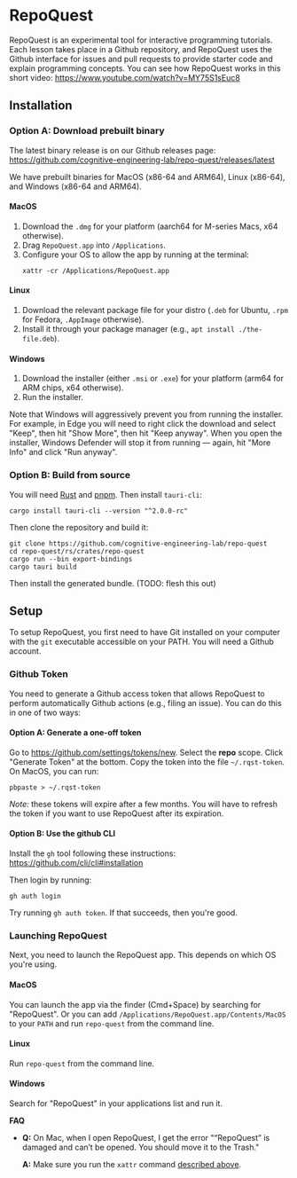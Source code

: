 # RepoQuest

RepoQuest is an experimental tool for interactive programming tutorials. Each lesson takes place in a Github repository, and RepoQuest uses the Github interface for issues and pull requests to provide starter code and explain programming concepts. You can see how RepoQuest works in this short video: <https://www.youtube.com/watch?v=MY75S1sEuc8>

## Installation

### Option A: Download prebuilt binary

The latest binary release is on our Github releases page: <https://github.com/cognitive-engineering-lab/repo-quest/releases/latest>

We have prebuilt binaries for MacOS (x86-64 and ARM64), Linux (x86-64), and Windows (x86-64 and ARM64).

#### MacOS

1. Download the `.dmg` for your platform (aarch64 for M-series Macs, x64 otherwise).
2. Drag `RepoQuest.app` into `/Applications`.
3. Configure your OS to allow the app by running at the terminal:
   ```console
   xattr -cr /Applications/RepoQuest.app
   ```

#### Linux

1. Download the relevant package file for your distro (`.deb` for Ubuntu, `.rpm` for Fedora, `.AppImage` otherwise).
2. Install it through your package manager (e.g., `apt install ./the-file.deb`).

#### Windows

1. Download the installer (either `.msi` or `.exe`) for your platform (arm64 for ARM chips, x64 otherwise).
2. Run the installer.

Note that Windows will aggressively prevent you from running the installer. For example, in Edge you will need to right click the download and select "Keep", then hit "Show More", then hit "Keep anyway". When you open the installer, Windows Defender will stop it from running &mdash; again, hit "More Info" and click "Run anyway".

### Option B: Build from source

You will need [Rust](https://rustup.rs/) and [pnpm](https://pnpm.io/installation). Then install `tauri-cli`:

```console
cargo install tauri-cli --version "^2.0.0-rc"
```

Then clone the repository and build it:

```console
git clone https://github.com/cognitive-engineering-lab/repo-quest
cd repo-quest/rs/crates/repo-quest
cargo run --bin export-bindings
cargo tauri build
```

Then install the generated bundle. (TODO: flesh this out)

## Setup

To setup RepoQuest, you first need to have Git installed on your computer with the `git` executable accessible on your PATH. You will need a Github account.

### Github Token

You need to generate a Github access token that allows RepoQuest to perform automatically Github actions (e.g., filing an issue). You can do this in one of two ways:

#### Option A: Generate a one-off token

Go to <https://github.com/settings/tokens/new>. Select the **repo** scope. Click "Generate Token" at the bottom. Copy the token into the file `~/.rqst-token`. On MacOS, you can run:

```console
pbpaste > ~/.rqst-token
```

*Note:* these tokens will expire after a few months. You will have to refresh the token if you want to use RepoQuest after its expiration.

#### Option B: Use the github CLI

Install the `gh` tool following these instructions: <https://github.com/cli/cli#installation>

Then login by running:

```console
gh auth login
```

Try running `gh auth token`. If that succeeds, then you're good.

### Launching RepoQuest

Next, you need to launch the RepoQuest app. This depends on which OS you're using.

#### MacOS

You can launch the app via the finder (Cmd+Space) by searching for "RepoQuest". Or you can add `/Applications/RepoQuest.app/Contents/MacOS` to your `PATH` and run `repo-quest` from the command line.

#### Linux

Run `repo-quest` from the command line.

#### Windows

Search for "RepoQuest" in your applications list and run it.


**FAQ**

- **Q:** On Mac, when I open RepoQuest, I get the error "“RepoQuest” is damaged and can’t be opened. You should move it to the Trash."

  **A:** Make sure you run the `xattr` command [described above](#macos).
